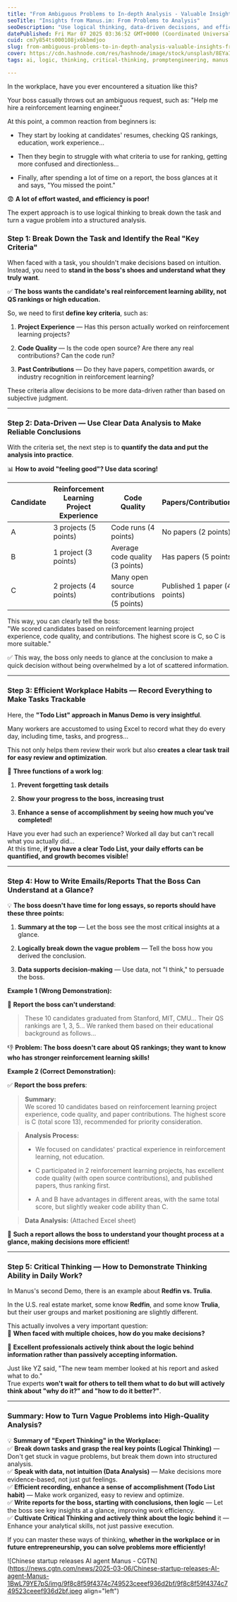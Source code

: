 ```yaml
---
title: "From Ambiguous Problems to In-depth Analysis - Valuable Insights from Manus.im"
seoTitle: "Insights from Manus.im: From Problems to Analysis"
seoDescription: "Use logical thinking, data-driven decisions, and efficient reporting to turn ambiguous tasks into high-quality analyses, boosting productivity"
datePublished: Fri Mar 07 2025 03:36:52 GMT+0000 (Coordinated Universal Time)
cuid: cm7y854ts000108jx6kbmdjoo
slug: from-ambiguous-problems-to-in-depth-analysis-valuable-insights-from-manusim
cover: https://cdn.hashnode.com/res/hashnode/image/stock/unsplash/8EYaIyUmo8s/upload/3648ae1f0eb9d639c630c3065f72253f.jpeg
tags: ai, logic, thinking, critical-thinking, promptengineering, manus

---
```


In the workplace, have you ever encountered a situation like this?

Your boss casually throws out an ambiguous request, such as: "Help me hire a reinforcement learning engineer."

At this point, a common reaction from beginners is:

* They start by looking at candidates' resumes, checking QS rankings, education, work experience...
    
* Then they begin to struggle with what criteria to use for ranking, getting more confused and directionless...
    
* Finally, after spending a lot of time on a report, the boss glances at it and says, "You missed the point."
    

😨 **A lot of effort wasted, and efficiency is poor!**

The expert approach is to use logical thinking to break down the task and turn a vague problem into a structured analysis.

### Step 1: Break Down the Task and Identify the Real "Key Criteria"

When faced with a task, you shouldn't make decisions based on intuition. Instead, you need to **stand in the boss's shoes and understand what they truly want**.

✅ **The boss wants the candidate's real reinforcement learning ability, not QS rankings or high education.**

So, we need to first **define key criteria**, such as:

1. **Project Experience** — Has this person actually worked on reinforcement learning projects?
    
2. **Code Quality** — Is the code open source? Are there any real contributions? Can the code run?
    
3. **Past Contributions** — Do they have papers, competition awards, or industry recognition in reinforcement learning?
    

These criteria allow decisions to be more data-driven rather than based on subjective judgment.

---

### Step 2: Data-Driven — Use Clear Data Analysis to Make Reliable Conclusions

With the criteria set, the next step is to **quantify the data and put the analysis into practice**.

📊 **How to avoid "feeling good"? Use data scoring!**

| Candidate | Reinforcement Learning Project Experience | Code Quality | Papers/Contributions | Total Score |
| --- | --- | --- | --- | --- |
| A | 3 projects (5 points) | Code runs (4 points) | No papers (2 points) | 11 |
| B | 1 project (3 points) | Average code quality (3 points) | Has papers (5 points) | 11 |
| C | 2 projects (4 points) | Many open source contributions (5 points) | Published 1 paper (4 points) | 13 |

This way, you can clearly tell the boss:  
"We scored candidates based on reinforcement learning project experience, code quality, and contributions. The highest score is C, so C is more suitable."

✅ This way, the boss only needs to glance at the conclusion to make a quick decision without being overwhelmed by a lot of scattered information.

---

### Step 3: Efficient Workplace Habits — Record Everything to Make Tasks Trackable

Here, the **"Todo List" approach in Manus Demo is very insightful**.

Many workers are accustomed to using Excel to record what they do every day, including time, tasks, and progress...

This not only helps them review their work but also **creates a clear task trail for easy review and optimization**.

🎯 **Three functions of a work log**:

1. **Prevent forgetting task details**
    
2. **Show your progress to the boss, increasing trust**
    
3. **Enhance a sense of accomplishment by seeing how much you've completed!**
    

Have you ever had such an experience? Worked all day but can't recall what you actually did...  
At this time, **if you have a clear Todo List, your daily efforts can be quantified, and growth becomes visible!**

---

### Step 4: How to Write Emails/Reports That the Boss Can Understand at a Glance?

💡 **The boss doesn't have time for long essays, so reports should have these three points:**

1. **Summary at the top** — Let the boss see the most critical insights at a glance.
    
2. **Logically break down the vague problem** — Tell the boss how you derived the conclusion.
    
3. **Data supports decision-making** — Use data, not "I think," to persuade the boss.
    

**Example 1 (Wrong Demonstration):**

🚫 **Report the boss can't understand**:

> These 10 candidates graduated from Stanford, MIT, CMU... Their QS rankings are 1, 3, 5... We ranked them based on their educational background as follows...

👎 **Problem: The boss doesn't care about QS rankings; they want to know who has stronger reinforcement learning skills!**

**Example 2 (Correct Demonstration):**

✅ **Report the boss prefers**:

> **Summary:**  
> We scored 10 candidates based on reinforcement learning project experience, code quality, and paper contributions. The highest score is C (total score 13), recommended for priority consideration.

> **Analysis Process:**
> 
> * We focused on candidates' practical experience in reinforcement learning, not education.
>     
> * C participated in 2 reinforcement learning projects, has excellent code quality (with open source contributions), and published papers, thus ranking first.
>     
> * A and B have advantages in different areas, with the same total score, but slightly weaker code ability than C.
>     

> **Data Analysis:** (Attached Excel sheet)

👑 **Such a report allows the boss to understand your thought process at a glance, making decisions more efficient!**

---

### Step 5: Critical Thinking — How to Demonstrate Thinking Ability in Daily Work?

In Manus's second Demo, there is an example about **Redfin vs. Trulia**.

In the U.S. real estate market, some know **Redfin**, and some know **Trulia**, but their user groups and market positioning are slightly different.

This actually involves a very important question:  
🤔 **When faced with multiple choices, how do you make decisions?**

🎯 **Excellent professionals actively think about the logic behind information rather than passively accepting information.**

Just like YZ said, "The new team member looked at his report and asked what to do."  
True experts **won't wait for others to tell them what to do but will actively think about "why do it?" and "how to do it better?"**.

---

### Summary: How to Turn Vague Problems into High-Quality Analysis?

💡 **Summary of "Expert Thinking" in the Workplace:**  
✅ **Break down tasks and grasp the real key points (Logical Thinking)** — Don't get stuck in vague problems, but break them down into structured analysis.  
✅ **Speak with data, not intuition (Data Analysis)** — Make decisions more evidence-based, not just gut feelings.  
✅ **Efficient recording, enhance a sense of accomplishment (Todo List habit)** — Make work organized, easy to review and optimize.  
✅ **Write reports for the boss, starting with conclusions, then logic** — Let the boss see key insights at a glance, improving work efficiency.  
✅ **Cultivate Critical Thinking and actively think about the logic behind** it — Enhance your analytical skills, not just passive execution.

If you can master these ways of thinking, **whether in the workplace or in future entrepreneurship, you can solve problems more efficiently!**

![Chinese startup releases AI agent Manus - CGTN](https://news.cgtn.com/news/2025-03-06/Chinese-startup-releases-AI-agent-Manus-1BwL79YE7pS/img/9f8c8f59f4374c749523ceeef936d2bf/9f8c8f59f4374c749523ceeef936d2bf.jpeg align="left")
